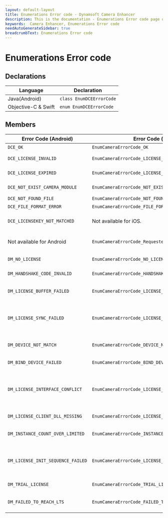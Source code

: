 ```yaml
---
layout: default-layout
title: Enumerations Error code - Dynamsoft Camera Enhancer
description: This is the documentation - Enumerations Error code page of Dynamsoft Camera Enhancer.
keywords:  Camera Enhancer, Enumerations Error code
needAutoGenerateSidebar: true
breadcrumbText: Enumerations Error code
---
```


# Enumerations Error code

## Declarations

| Language | Declaration |
|----------|-------------|
| Java(Android) | `class EnumDCEErrorCode` |
| Objective-C & Swift | `enum EnumDCEErrorCode` |

## Members

| Error Code (Android) | Error Code (iOS) | Value | Description |
|----------------------|------------------|-------|-------------|
| `DCE_OK` | `EnumCameraErrorCode_OK`  | 0 | Successful. |
| `DCE_LICENSE_INVALID` | `EnumCameraErrorCode_LICENSE_INVALID` | -10001 | The licence is invalid. |
| `DCE_LICENSE_EXPIRED` | `EnumCameraErrorCode_LICENSE_EXPIRED` | -10002 | The licence has expired. |
| `DCE_NOT_EXIST_CAMERA_MODULE` | `EnumCameraErrorCode_NOT_EXIST_CAMERA_MODULE` | -10003 | Camera module does not exist. |
| `DCE_NOT_FOUND_FILE` | `EnumCameraErrorCode_NOT_FOUND_FILE` | -10004 | File is not found. |
| `DCE_FILE_FORMAT_ERROR` | `EnumCameraErrorCode_FILE_FORMAT_ERROR` | -10005 | File format error. |
| `DCE_LICENSEKEY_NOT_MATCHED` | Not available for iOS. | -10043 | The license key does not match the license content. |
| Not available for Android | `EnumCameraErrorCode_Requested_Failed` | -10044 | The license key does not match the license content. |
| `DM_NO_LICENSE` | `EnumCameraErrorCode_NO_LICENSE` | -20000 | There is no license specified. |
| `DM_HANDSHAKE_CODE_INVALID` | `EnumCameraErrorCode_HANDSHAKE_CODE_INVALID` | -20001 | Handshake code is invalid. |
| `DM_LICENSE_BUFFER_FAILED` | `EnumCameraErrorCode_LICENSE_BUFFER_FAILED` | -20002 | Failed to read or write license buffer. |
| `DM_LICENSE_SYNC_FAILED` | `EnumCameraErrorCode_LICENSE_SYNC_FAILED` | -20003 | Failed to synchronize license info with license tracking server. |
| `DM_DEVICE_NOT_MATCH` | `EnumCameraErrorCode_DEVICE_NOT_MATCH` | -20004 | Device does not match with license buffer. |
| `DM_BIND_DEVICE_FAILED` | `EnumCameraErrorCode_BIND_DEVICE_FAILED` | -20005 | Failed to bind device. |
| `DM_LICENSE_INTERFACE_CONFLICT` | `EnumCameraErrorCode_LICENSE_INTERFACE_CONFLICT` | -20006 | Interface InitLicenseFromLTS can not be used together with other license initiation interfaces. |
| `DM_LICENSE_CLIENT_DLL_MISSING` | `EnumCameraErrorCode_LICENSE_CLIENT_DLL_MISSING` | -20007 | The license client dll is missing. |
| `DM_INSTANCE_COUNT_OVER_LIMITED` | `EnumCameraErrorCode_INSTANCE_COUNT_OVER_LIMITED` | -20008 | The number of instances used has exceeded the limit. |
| `DM_LICENSE_INIT_SEQUENCE_FAILED` | `EnumCameraErrorCode_LICENSE_INIT_SEQUENCE_FAILED` | -20009 | Interface InitLicenseFromLTS has to be called before creating any SDK objects. |
| `DM_TRIAL_LICENSE` | `EnumCameraErrorCode_TRIAL_LICENSE` | -20010 | Using a trial license. |
| `DM_FAILED_TO_REACH_LTS` | `EnumCameraErrorCode_FAILED_TO_REACH_LTS` | -20200 | Fail to connect to license tracking server. |
